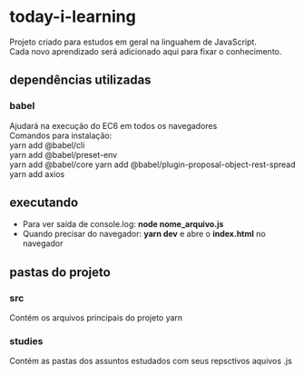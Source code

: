 # today-i-learning
Projeto criado para estudos em geral na linguahem de JavaScript.  
Cada novo aprendizado será adicionado aqui para fixar o conhecimento.  

## dependências utilizadas
### babel
Ajudará na execução do EC6 em todos os navegadores  
Comandos para instalação:  
yarn add @babel/cli  
yarn add @babel/preset-env  
yarn add @babel/core
yarn add @babel/plugin-proposal-object-rest-spread  
yarn add axios

## executando
- Para ver saída de console.log: **node nome_arquivo.js**  
- Quando precisar do navegador: **yarn dev** e abre o **index.html** no navegador  

## pastas do projeto

### src
Contém os arquivos principais do projeto yarn  

### studies
Contém as pastas dos assuntos estudados com seus repsctivos aquivos .js  

